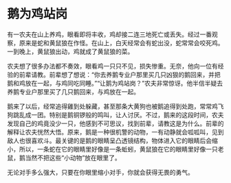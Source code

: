 # 鹅为鸡站岗

有一农夫在山上养鸡，眼看即将丰收，鸡却接二连三地死亡或丢失。经过一番观察，原来是蛇和黄鼠狼在作怪。在山上，白天经常会有蛇出没，蛇常常会咬死鸡。一到晚上，黄鼠狼出动，鸡就成了黄鼠狼的菜。 

农夫想了很多办法都不奏效，眼看鸡一只只不见，损失惨重。无奈，他向一位有经验的前辈请教。前辈想了想说：“你去养鹅专业户那里买几只凶狠的鹅回来，并把鹅和鸡放在一起，与鸡同吃同睡。”“让鹅为鸡站岗？”农夫非常惊讶。他半信半疑去养鹅专业户那里买了几只鹅回来，与鸡放在一起。 

鹅来了以后，经常追得雞到处躲藏，甚至那条大黄狗也被鹅追得到处跑，常常鸡飞狗跳乱成一团。特别是鹅铜锣般的鸣叫，让人讨厌。不过，鹅来的这段时间，农夫发现自己的鸡竟没少一只，他感到不可思议，找到前辈，请教这是为什么。前辈的解释让农夫恍然大悟。原来，鹅是一种很机警的动物，一有动静就会呱呱叫，见到敌人也很喜欢斗。最关键的是鹅的眼睛呈凸透镜结构，物体进入它的眼睛后会缩小，所以，一条蛇在它的眼睛里好像是一条蚯蚓，黄鼠狼在它的眼睛里好像一只老鼠，鹅当然不把这些“小动物”放在眼里了。 

无论对手多么强大，只要在你眼里缩小对手，你就会获得无畏的勇气。